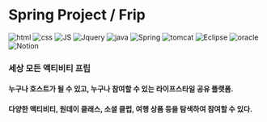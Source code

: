 # Spring Project / Frip
![html](https://img.shields.io/badge/HTML5-dd4b24?style=flat-square&logo=HTML5&logoColor=white) ![css](https://img.shields.io/badge/CSS3-3595cf?style=flat-square&logo=CSS3&logoColor=white) ![JS](https://img.shields.io/badge/JS-yellow?style=flat-square&logo=Javascript&logoColor=white) ![Jquery](https://img.shields.io/badge/Jquery-0766a7?style=flat-square&logo=Jquery&logoColor=white) ![java](https://img.shields.io/badge/Java-017397?style=flat-square&logo=Java&logoColor=white) ![Spring](https://img.shields.io/badge/Spring-6DB33F?style=flat-square&logo=Spring&logoColor=white) ![tomcat](https://img.shields.io/badge/Tomcat-caa01a?style=flat-square&logo=APACHE-TOMCAT&logoColor=white) ![Eclipse](https://img.shields.io/badge/Eclipse-2c1f54?style=flat-square&logo=eclipse&logoColor=white) ![oracle](https://img.shields.io/badge/Oracle-f00001?style=flat-square&logo=ORACLE&logoColor=white) ![Notion](https://img.shields.io/badge/Notion-000000?style=flat-square&logo=Notion&logoColor=white)

### 세상 모든 액티비티 프립
#### 누구나 호스트가 될 수 있고, 누구나 참여할 수 있는 라이프스타일 공유  플랫폼.
#### 다양한 액티비티, 원데이 클래스, 소셜 클럽, 여행 상품 등을 탐색하여 참여할 수 있다.
